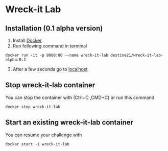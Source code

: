# Wreck-it Lab

## Installation (0.1 alpha version)
1. Install [Docker](https://www.docker.com/get-started)
2. Run following command in terminal
```
docker run -it -p 8080:80 --name wreck-it-lab destine21/wreck-it-lab-alpha:0.1
```
3. After a few seconds go to [localhost](http://localhost)

## Stop wreck-it-lab container
You can stop the container with (Ctrl+C ,CMD+C) or run this command
```
docker stop wreck-it-lab
```
## Start an existing wreck-it-lab container
You can resume your challenge with 
```
docker start -i wreck-it-lab
```
